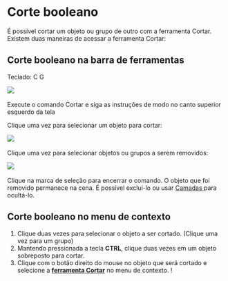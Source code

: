 # Corte booleano

É possível cortar um objeto ou grupo de outro com a ferramenta Cortar. Existem duas maneiras de acessar a ferramenta Cortar:

## Corte booleano na barra de ferramentas

Teclado: C G

![](../.gitbook/assets/cut\_tool.png)

Execute o comando Cortar e siga as instruções de modo no canto superior esquerdo da tela

Clique uma vez para selecionar um objeto para cortar:

![](../.gitbook/assets/boolean\_cut.png)

Clique uma vez para selecionar objetos ou grupos a serem removidos:

![](../.gitbook/assets/boolean\_cut2.png)

Clique na marca de seleção para encerrar o comando. O objeto que foi removido permanece na cena. É possível excluí-lo ou usar [Camadas ](layers.md)para ocultá-lo.

## Corte booleano no menu de contexto

1. Clique duas vezes para selecionar o objeto a ser cortado. (Clique uma vez para um grupo)
2. Mantendo pressionada a tecla **CTRL**, clique duas vezes em um objeto sobreposto para cortar.
3. Clique com o botão direito do mouse no objeto que será cortado e selecione a [**ferramenta Cortar**](https://github.com/FormIt3D/autodesk-formit-360-windows-help/tree/c377e7b8a3b8e43e684321d0b7de867608d317a3/tool-library/boolean-operations.md) no menu de contexto. \![](<../.gitbook/assets/cut tool.png>)
